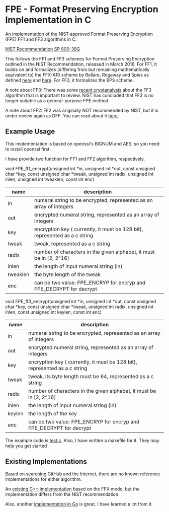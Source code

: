 # FPE - Format Preserving Encryption Implementation in C

An implementation of the NIST approved Format Preserving Encryption (FPE) FF1 and FF3 algorithms in C.

[NIST Recommendation SP 800-38G](http://nvlpubs.nist.gov/nistpubs/SpecialPublications/NIST.SP.800-38G.pdf)

This follows the FF1 and FF3 schemes for Format Preserving Encryption outlined in the NIST Recommendation, released in March 2016. For FF1, it builds on and formalizes (differing from but remaining mathematically equivalent to) the FFX-A10 scheme by Bellare, Rogaway and Spies as defined [here](http://csrc.nist.gov/groups/ST/toolkit/BCM/documents/proposedmodes/ffx/ffx-spec.pdf) and [here](http://csrc.nist.gov/groups/ST/toolkit/BCM/documents/proposedmodes/ffx/ffx-spec2.pdf). For FF3, it formalizes the BPS scheme.

A note about FF3: There was some [recent cryptanalysis](https://beta.csrc.nist.gov/News/2017/Recent-Cryptanalysis-of-FF3) about the FF3 algorithm that is important to review. NIST has concluded that FF3 is no longer suitable as a general-purpose FPE method.

A note about FF2: FF2 was originally NOT recommended by NIST, but it is under review again as DFF. You can read about it [here](http://csrc.nist.gov/groups/ST/toolkit/BCM/documents/proposedmodes/dff/dff-ff2-fpe-scheme-update.pdf).

## Example Usage

This implementation is based on openssl's BIGNUM and AES, so you need to install openssl first.

I have provide two function for FF1 and FF2 algorithm, respectively.

void FPE_ff1_encrypt(unsigned int *in, unsigned int *out, const unsigned char *key, const unsigned char *tweak, unsigned int radix, unsigned int inlen, unsigned int tweaklen, const int enc)

| name     | description                              |
| -------- | ---------------------------------------- |
| in       | numeral string to be encrypted, represented as an array of integers |
| out      | encrypted numeral string, represented as an array of integers |
| key      | encryption key ( currently, it must be 128 bit), represented as a c string |
| tweak    | tweak, represented as a c string         |
| radix    | number of characters in the given alphabet, it must be in [2, 2^16] |
| inlen    | the length of input numeral string (in)  |
| tweaklen | the byte length of the tweak             |
| enc      | can be two value: FPE_ENCRYP for encryp and FPE_DECRYPT for decrypt |

void FPE_ff3_encrypt(unsigned int *in, unsigned int *out, const unsigned char *key, const unsigned char *tweak, unsigned int radix, unsigned int inlen, const unsigned int keylen, const int enc)

| name   | description                              |
| ------ | ---------------------------------------- |
| in     | numeral string to be encrypted, represented as an array of integers |
| out    | encrypted numeral string, represented as an array of integers |
| key    | encryption key ( currently, it must be 128 bit), represented as a c string |
| tweak  | tweak, its byte length must be 64, represented as a c string |
| radix  | number of characters in the given alphabet, it must be in [2, 2^16] |
| inlen  | the length of input numeral string (in)  |
| keylen | the length of the key                    |
| enc    | can be two value: FPE_ENCRYP for encryp and FPE_DECRYPT for decrypt |

The example code is [test.c](https://github.com/0NG/Format-Preserving-Encryption/blob/master/test.c). Also, I have written a makefile for it. They may help you get started

## Existing Implementations

Based on searching GitHub and the Internet, there are no known reference implementations for either algorithm.

An [existing C++ implementation](https://github.com/randombit/botan/tree/753b4c2d5301574d3c9390b79aa275a49809e6c8/src/lib/misc/fpe_fe1) based on the FFX mode, but the implementation differs from the NIST recommendation. 

Also, another [implementation in Go](https://github.com/capitalone/fpe) is great. I have learned a lot from it.
